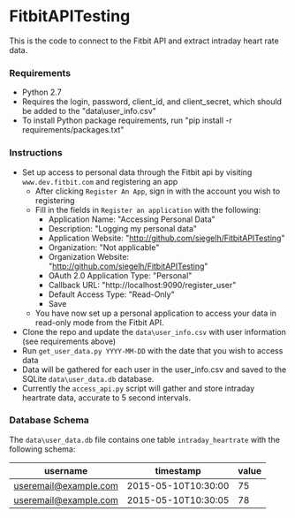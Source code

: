 # FitbitAPITesting

This is the code to connect to the Fitbit API and extract intraday heart rate data.

### Requirements

* Python 2.7
* Requires the login, password, client_id, and client_secret, which should be added to the "data\user_info.csv"
* To install Python package requirements, run "pip install -r requirements/packages.txt"

### Instructions

* Set up access to personal data through the Fitbit api by visiting `www.dev.fitbit.com` and registering an app
  * After clicking `Register An App`, sign in with the account you wish to registering
  * Fill in the fields in `Register an application` with the following:
    * Application Name:  "Accessing Personal Data"
	* Description:  "Logging my personal data"
	* Application Website: "http://github.com/siegelh/FitbitAPITesting"
	* Organization:  "Not applicable"
	* Organization Website: "http://github.com/siegelh/FitbitAPITesting"
	* OAuth 2.0 Application Type: "Personal"
	* Callback URL: "http://localhost:9090/register_user"
	* Default Access Type: "Read-Only"
	* Save
  * You have now set up a personal application to access your data in read-only mode from the Fitbit API.
* Clone the repo and update the `data\user_info.csv` with user information (see requirements above)
* Run `get_user_data.py YYYY-MM-DD` with the date that you wish to access data
* Data will be gathered for each user in the user_info.csv and saved to the SQLite `data\user_data.db` database.
* Currently the `access_api.py` script will gather and store intraday heartrate data, accurate to 5 second intervals.

### Database Schema

The `data\user_data.db` file contains one table `intraday_heartrate` with the following schema:

username|timestamp|value
--------|---------|-----
useremail@example.com|2015-05-10T10:30:00|75
useremail@example.com|2015-05-10T10:30:05|78